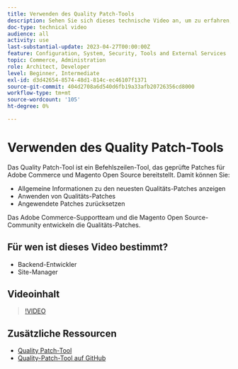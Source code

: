 ```yaml
---
title: Verwenden des Quality Patch-Tools
description: Sehen Sie sich dieses technische Video an, um zu erfahren, wie Sie das Quality Patch-Tool für Adobe Commerce und Magento Open Source verwenden.
doc-type: technical video
audience: all
activity: use
last-substantial-update: 2023-04-27T00:00:00Z
feature: Configuration, System, Security, Tools and External Services
topic: Commerce, Administration
role: Architect, Developer
level: Beginner, Intermediate
exl-id: d3d42654-8574-48d1-814c-ec46107f1371
source-git-commit: 404d2708a6d540d6fb19a33afb20726356cd8000
workflow-type: tm+mt
source-wordcount: '105'
ht-degree: 0%

---
```


# Verwenden des Quality Patch-Tools

Das Quality Patch-Tool ist ein Befehlszeilen-Tool, das geprüfte Patches für Adobe Commerce und Magento Open Source bereitstellt. Damit können Sie:

- Allgemeine Informationen zu den neuesten Qualitäts-Patches anzeigen
- Anwenden von Qualitäts-Patches
- Angewendete Patches zurücksetzen

Das Adobe Commerce-Supportteam und die Magento Open Source-Community entwickeln die Qualitäts-Patches.

## Für wen ist dieses Video bestimmt?

- Backend-Entwickler
- Site-Manager

## Videoinhalt

>[!VIDEO](https://video.tv.adobe.com/v/344000?quality=12&learn=on)

## Zusätzliche Ressourcen

- [Quality Patch-Tool](https://experienceleague.adobe.com/tools/commerce-quality-patches/index.html)
- [Quality-Patch-Tool auf GitHub](https://github.com/magento/quality-patches)

